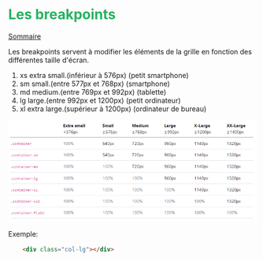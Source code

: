 # <div style="color: #26B260">**Les breakpoints**</div>

[Sommaire](./00-Sommaire.md)

Les breakpoints servent à modifier les éléments de la grille en fonction des différentes taille d'écran.

1. xs extra small.(inférieur à 576px) (petit smartphone)
2. sm small.(entre 577px et 768px) (smartphone)
3. md medium.(entre 769px et 992px) (tablette)
4. lg large.(entre 992px et 1200px) (petit ordinateur)
5. xl extra large.(supérieur à 1200px) (ordinateur de bureau)

![img.png](images/img.png)

Exemple:

```html
    <div class="col-lg"></div>
```
